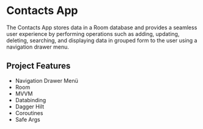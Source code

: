 # Contacts App

The Contacts App stores data in a Room database and provides a seamless user experience by performing operations such as adding, updating, deleting, searching, and displaying data in grouped form to the user using a navigation drawer menu.

## Project Features
- Navigation Drawer Menü
- Room
- MVVM
- Databinding
- Dagger Hilt
- Coroutines
- Safe Args









